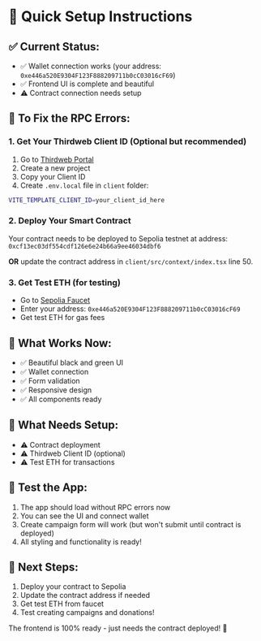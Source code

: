 # 🚀 Quick Setup Instructions

## ✅ **Current Status:**
- ✅ Wallet connection works (your address: `0xe446a520E9304F123F888209711b0cC03016cF69`)
- ✅ Frontend UI is complete and beautiful
- ⚠️ Contract connection needs setup

## 🔧 **To Fix the RPC Errors:**

### 1. **Get Your Thirdweb Client ID** (Optional but recommended)
1. Go to [Thirdweb Portal](https://portal.thirdweb.com/typescript/v5/client)
2. Create a new project
3. Copy your Client ID
4. Create `.env.local` file in `client` folder:
```bash
VITE_TEMPLATE_CLIENT_ID=your_client_id_here
```

### 2. **Deploy Your Smart Contract**
Your contract needs to be deployed to Sepolia testnet at address: `0xcf13ec03df554cdf126e6e24b66a9ee46034dbf6`

**OR** update the contract address in `client/src/context/index.tsx` line 50.

### 3. **Get Test ETH** (for testing)
- Go to [Sepolia Faucet](https://sepoliafaucet.com/)
- Enter your address: `0xe446a520E9304F123F888209711b0cC03016cF69`
- Get test ETH for gas fees

## 🎯 **What Works Now:**
- ✅ Beautiful black and green UI
- ✅ Wallet connection
- ✅ Form validation
- ✅ Responsive design
- ✅ All components ready

## 🎯 **What Needs Setup:**
- ⚠️ Contract deployment
- ⚠️ Thirdweb Client ID (optional)
- ⚠️ Test ETH for transactions

## 🚀 **Test the App:**
1. The app should load without RPC errors now
2. You can see the UI and connect wallet
3. Create campaign form will work (but won't submit until contract is deployed)
4. All styling and functionality is ready!

## 📝 **Next Steps:**
1. Deploy your contract to Sepolia
2. Update the contract address if needed
3. Get test ETH from faucet
4. Test creating campaigns and donations!

The frontend is 100% ready - just needs the contract deployed! 🎉


